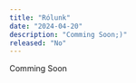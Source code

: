 ```yaml
---
title: "Rólunk"
date: "2024-04-20"
description: "Comming Soon;)"
released: "No"
---
```

Comming Soon